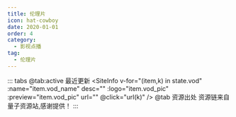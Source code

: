 ```yaml
---
title: 伦理片
icon: hat-cowboy
date: 2020-01-01
order: 4
category:
  - 影视点播
tag:
  - 伦理片
---
```


<ArtPlayer :src="state.src" :config="artPlayerConfig" />

::: tabs
@tab:active 最近更新
<SiteInfo v-for="(item,k) in state.vod" :name="item.vod_name" desc="" :logo="item.vod_pic"
:preview="item.vod_pic" url="" @click="url(k)" />
@tab 资源出处
资源链来自量子资源站,感谢提供！
:::

<script setup lang="ts">
  import { artplayerPlaylist } from 'cps/artplayer-plugin-playlist'
  import { vod } from 'db'
  import { poster, Hls } from 'cps/artConst'
  import { useStorage } from '@vueuse/core'
  import { onMounted, nextTick, onDeactivated } from "vue";

  const vodId = "lzcaiji-lunli"
  const state = useStorage(
    vodId,
    {
      src:"",
      vod: [],
      PlayList: []
    }
  )
 
  onMounted(async () => {
    const { data } = await vod.find({ "name": vodId })
    state.value.vod = data
    url(0)
  });
 const url = (key) => {
    const { vod } = state.value
    state.value.PlayList =vod[key].play_list
    state.value.tip = vod[key].vod_content
    state.value.src = vod[key].play_list[0].url
  }
  const artPlayerConfig = {
    poster,
    fullscreen: true,
    fullscreenWeb: true,
    autoplay: true,
    muted: true,
    type: "Hls",
    customType: { Hls },
    plugins: [
      artplayerPlaylist({
        autoNext: true,
        playlist: state.value.PlayList
      })
    ],
  }
</script>
